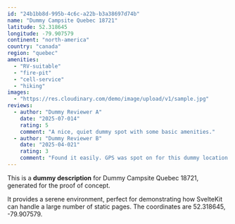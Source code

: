 ```yaml
---
id: "24b1bb8d-995b-4c6c-a22b-b3a38697d74b"
name: "Dummy Campsite Quebec 18721"
latitude: 52.318645
longitude: -79.907579
continent: "north-america"
country: "canada"
region: "quebec"
amenities:
  - "RV-suitable"
  - "fire-pit"
  - "cell-service"
  - "hiking"
images:
  - "https://res.cloudinary.com/demo/image/upload/v1/sample.jpg"
reviews:
  - author: "Dummy Reviewer A"
    date: "2025-07-014"
    rating: 5
    comment: "A nice, quiet dummy spot with some basic amenities."
  - author: "Dummy Reviewer B"
    date: "2025-04-021"
    rating: 3
    comment: "Found it easily. GPS was spot on for this dummy location."
---
```


This is a **dummy description** for Dummy Campsite Quebec 18721, generated for the proof of concept.

It provides a serene environment, perfect for demonstrating how SvelteKit can handle a large number of static pages. The coordinates are 52.318645, -79.907579.
